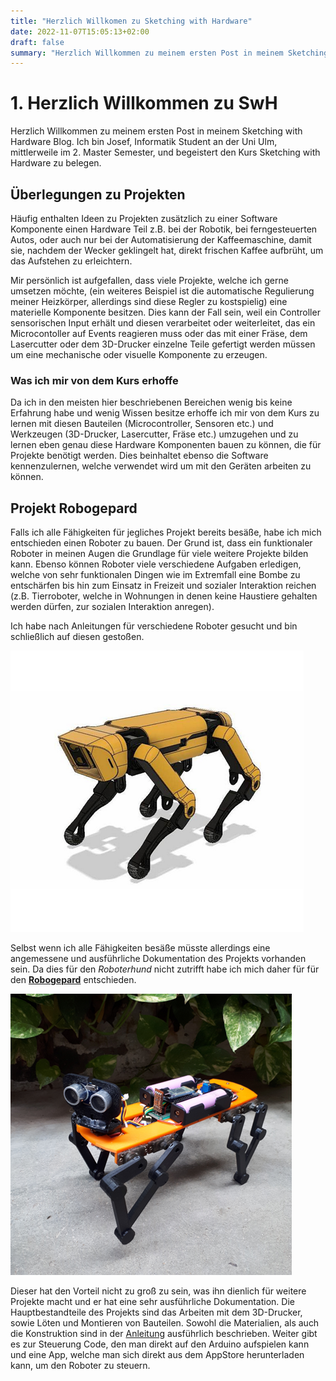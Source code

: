 ```yaml
---
title: "Herzlich Willkomen zu Sketching with Hardware"
date: 2022-11-07T15:05:13+02:00
draft: false
summary: "Herzlich Willkommen zu meinem ersten Post in meinem Sketching with Hardware Blog. In diesem Post erkläre ich, wieso ich im Kurs SwH bin und was ich mir davon erhoffe. Ebenso gehe ich kurz auf ein Projekt ein, welches ich gerne verfolgen würde, wenn ich den Kurs abgeschlossen habe."
---
```

# 1. Herzlich Willkommen zu SwH
Herzlich Willkommen zu meinem ersten Post in meinem Sketching with Hardware Blog.
Ich bin Josef, Informatik Student an der Uni Ulm, mittlerweile im 2. Master Semester, und begeistert den Kurs Sketching with Hardware zu belegen.

## Überlegungen zu Projekten

Häufig enthalten Ideen zu Projekten zusätzlich zu einer Software Komponente einen Hardware Teil z.B. bei der Robotik, bei ferngesteuerten Autos, oder auch nur bei der Automatisierung der Kaffeemaschine, damit sie, nachdem der Wecker geklingelt hat, direkt frischen Kaffee aufbrüht, um das Aufstehen zu erleichtern.

Mir persönlich ist aufgefallen, dass viele Projekte, welche ich gerne umsetzen möchte, (ein weiteres Beispiel ist die automatische Regulierung meiner Heizkörper, allerdings sind diese Regler zu kostspielig) eine materielle Komponente besitzen. Dies kann der Fall sein, weil ein Controller sensorischen Input erhält und diesen verarbeitet oder weiterleitet, das ein Microcontoller auf Events reagieren muss oder das mit einer Fräse, dem Lasercutter oder dem 3D-Drucker einzelne Teile gefertigt werden müssen um eine mechanische oder visuelle Komponente zu erzeugen.

### Was ich mir von dem Kurs erhoffe

Da ich in den meisten hier beschriebenen Bereichen wenig bis keine Erfahrung habe und wenig Wissen besitze erhoffe ich mir von dem Kurs zu lernen mit diesen Bauteilen (Microcontroller, Sensoren etc.) und Werkzeugen (3D-Drucker, Lasercutter, Fräse etc.) umzugehen und zu lernen eben genau diese Hardware Komponenten bauen zu können, die für Projekte benötigt werden. Dies beinhaltet ebenso die Software kennenzulernen, welche verwendet wird um mit den Geräten arbeiten zu können.

## Projekt Robogepard

Falls ich alle Fähigkeiten für jegliches Projekt bereits besäße, habe ich mich entschieden einen Roboter zu bauen. Der Grund ist, dass ein funktionaler Roboter in meinen Augen die Grundlage für viele weitere Projekte bilden kann. Ebenso können Roboter viele verschiedene Aufgaben erledigen, welche von sehr funktionalen Dingen wie im Extremfall eine Bombe zu entschärfen bis hin zum Einsatz in Freizeit und sozialer Interaktion reichen (z.B. Tierroboter, welche in Wohnungen in denen keine Haustiere gehalten werden dürfen, zur sozialen Interaktion anregen).

Ich habe nach Anleitungen für verschiedene Roboter gesucht und bin schließlich auf diesen gestoßen.

![Robohund](robodog.png "Robohund")

Selbst wenn ich alle Fähigkeiten besäße müsste allerdings eine angemessene und ausführliche Dokumentation des Projekts vorhanden sein. Da dies für den *Roboterhund* nicht zutrifft habe ich mich daher für für den **[Robogepard](https://www.instructables.com/Baby-MIT-Cheetah-Robot-V2-Autonomous-and-RC/)** entschieden.

![Robogepard](robogepard.png "Robogepard")

Dieser hat den Vorteil nicht zu groß zu sein, was ihn dienlich für weitere Projekte macht und er hat eine sehr ausführliche Dokumentation. Die Hauptbestandteile des Projekts sind das Arbeiten mit dem 3D-Drucker, sowie Löten und Montieren von Bauteilen.
Sowohl die Materialien, als auch die Konstruktion sind in der [Anleitung](https://www.instructables.com/Baby-MIT-Cheetah-Robot-V2-Autonomous-and-RC/) ausführlich beschrieben.
Weiter gibt es zur Steuerung Code, den man direkt auf den Arduino aufspielen kann und eine App, welche man sich direkt aus dem AppStore herunterladen kann, um den Roboter zu steuern.
